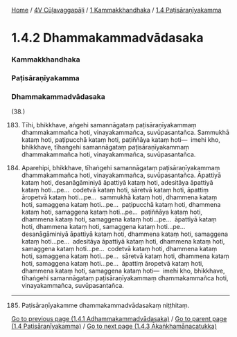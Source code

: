 
[Home](/) / [4V Cūḷavaggapāḷi](../../../4V.md) / [1 Kammakkhandhaka](../../1.md) / [1.4 Paṭisāraṇīyakamma](../1.4.md)

# 1.4.2 Dhammakammadvādasaka

### Kammakkhandhaka

### Paṭisāraṇīyakamma

### Dhammakammadvādasaka

(38.)

183. Tīhi, bhikkhave, aṅgehi samannāgataṃ paṭisāraṇīyakammaṃ dhammakammañca hoti, vinayakammañca, suvūpasantañca. Sammukhā kataṃ hoti, paṭipucchā kataṃ hoti, paṭiññāya kataṃ hoti—  imehi kho, bhikkhave, tīhaṅgehi samannāgataṃ paṭisāraṇīyakammaṃ dhammakammañca hoti, vinayakammañca, suvūpasantañca.

184. Aparehipi, bhikkhave, tīhaṅgehi samannāgataṃ paṭisāraṇīyakammaṃ dhammakammañca hoti, vinayakammañca, suvūpasantañca. Āpattiyā kataṃ hoti, desanāgāminiyā āpattiyā kataṃ hoti, adesitāya āpattiyā kataṃ hoti…pe…  codetvā kataṃ hoti, sāretvā kataṃ hoti, āpattiṃ āropetvā kataṃ hoti…pe…  sammukhā kataṃ hoti, dhammena kataṃ hoti, samaggena kataṃ hoti…pe…  paṭipucchā kataṃ hoti, dhammena kataṃ hoti, samaggena kataṃ hoti…pe…  paṭiññāya kataṃ hoti, dhammena kataṃ hoti, samaggena kataṃ hoti…pe…  āpattiyā kataṃ hoti, dhammena kataṃ hoti, samaggena kataṃ hoti…pe…  desanāgāminiyā āpattiyā kataṃ hoti, dhammena kataṃ hoti, samaggena kataṃ hoti…pe…  adesitāya āpattiyā kataṃ hoti, dhammena kataṃ hoti, samaggena kataṃ hoti…pe…  codetvā kataṃ hoti, dhammena kataṃ hoti, samaggena kataṃ hoti…pe…  sāretvā kataṃ hoti, dhammena kataṃ hoti, samaggena kataṃ hoti…pe…  āpattiṃ āropetvā kataṃ hoti, dhammena kataṃ hoti, samaggena kataṃ hoti—  imehi kho, bhikkhave, tīhaṅgehi samannāgataṃ paṭisāraṇīyakammaṃ dhammakammañca hoti, vinayakammañca, suvūpasantañca.

---

185. Paṭisāraṇīyakamme dhammakammadvādasakaṃ niṭṭhitaṃ.



[Go to previous page (1.4.1 Adhammakammadvādasaka)](1.4.1.md) / [Go to parent page (1.4 Paṭisāraṇīyakamma)](../1.4.md) / [Go to next page (1.4.3 Ākaṅkhamānacatukka)](1.4.3.md)


